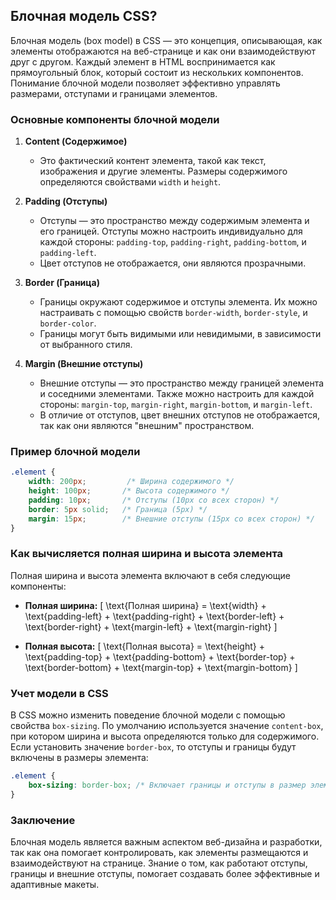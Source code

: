 ## Блочная модель CSS?

Блочная модель (box model) в CSS — это концепция, описывающая, как элементы отображаются на веб-странице и как они взаимодействуют друг с другом. Каждый элемент в HTML воспринимается как прямоугольный блок, который состоит из нескольких компонентов. Понимание блочной модели позволяет эффективно управлять размерами, отступами и границами элементов. 

### Основные компоненты блочной модели

1. **Content (Содержимое)**
   - Это фактический контент элемента, такой как текст, изображения и другие элементы. Размеры содержимого определяются свойствами `width` и `height`.

2. **Padding (Отступы)**
   - Отступы — это пространство между содержимым элемента и его границей. Отступы можно настроить индивидуально для каждой стороны: `padding-top`, `padding-right`, `padding-bottom`, и `padding-left`.
   - Цвет отступов не отображается, они являются прозрачными.

3. **Border (Граница)**
   - Границы окружают содержимое и отступы элемента. Их можно настраивать с помощью свойств `border-width`, `border-style`, и `border-color`. 
   - Границы могут быть видимыми или невидимыми, в зависимости от выбранного стиля.

4. **Margin (Внешние отступы)**
   - Внешние отступы — это пространство между границей элемента и соседними элементами. Также можно настроить для каждой стороны: `margin-top`, `margin-right`, `margin-bottom`, и `margin-left`.
   - В отличие от отступов, цвет внешних отступов не отображается, так как они являются "внешним" пространством.

### Пример блочной модели

```css
.element {
    width: 200px;         /* Ширина содержимого */
    height: 100px;       /* Высота содержимого */
    padding: 10px;       /* Отступы (10px со всех сторон) */
    border: 5px solid;   /* Граница (5px) */
    margin: 15px;        /* Внешние отступы (15px со всех сторон) */
}
```

### Как вычисляется полная ширина и высота элемента

Полная ширина и высота элемента включают в себя следующие компоненты:

- **Полная ширина:**
  \[
  \text{Полная ширина} = \text{width} + \text{padding-left} + \text{padding-right} + \text{border-left} + \text{border-right} + \text{margin-left} + \text{margin-right}
  \]

- **Полная высота:**
  \[
  \text{Полная высота} = \text{height} + \text{padding-top} + \text{padding-bottom} + \text{border-top} + \text{border-bottom} + \text{margin-top} + \text{margin-bottom}
  \]

### Учет модели в CSS

В CSS можно изменить поведение блочной модели с помощью свойства `box-sizing`. По умолчанию используется значение `content-box`, при котором ширина и высота определяются только для содержимого. Если установить значение `border-box`, то отступы и границы будут включены в размеры элемента:

```css
.element {
    box-sizing: border-box; /* Включает границы и отступы в размер элемента */
}
```

### Заключение

Блочная модель является важным аспектом веб-дизайна и разработки, так как она помогает контролировать, как элементы размещаются и взаимодействуют на странице. Знание о том, как работают отступы, границы и внешние отступы, помогает создавать более эффективные и адаптивные макеты.